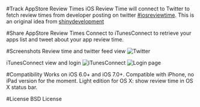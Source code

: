#Track AppStore Review Times
iOS Review Time will connect to Twitter to fetch review times from developer posting on twitter  [#iosreviewtime](https://twitter.com/search?q=%23iosreviewtime). This is an original idea from [shinydevelopment](http://reviewtimes.shinydevelopment.com/)

#Share AppStore Review Times
Connect to iTunesConnect to retrieve your apps list and tweet about your app review time.

#Screenshots
Review time and twitter feed view
![Twitter](https://github.com/iRareMedia/iOsReviewTime/raw/master/reviewTime.png)  

iTunesConnect view and login
![iTunesConnect](https://github.com/renebigot/iOsReviewTime/raw/master/itcView.png)
![Login page](https://github.com/renebigot/iOsReviewTime/raw/master/itcLogin.png)  

#Compatibility
Works on iOS 6.0+ and iOS 7.0+. Compatible with iPhone, no iPad version for the moment. Light edition for OS X: show review time in OS X status bar.

#License
BSD License
